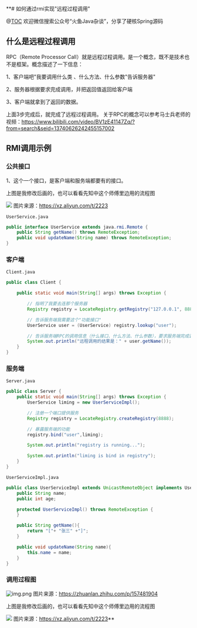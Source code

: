 **# 如何通过rmi实现"远程过程调用"

@[TOC](文章结构)
欢迎微信搜索公众号“火鱼Java杂谈”，分享了硬核Spring源码

## 什么是远程过程调用
RPC（Remote Processor Call）就是远程过程调用。是一个概念，既不是技术也不是框架。概念描述了一下信息：

1、客户端吧"我要调用什么类 、什么方法、什么参数"告诉服务器"

2、服务器根据要求完成调用，并把返回值返回给客户端

3、客户端就拿到了返回的数据。

上面3步完成后，就完成了远程过程调用。 关于RPC的概念可以参考马士兵老师的视频：https://www.bilibili.com/video/BV1zE41147Zq/?from=search&seid=13740626242455157002

## RMI调用示例

### 公共接口
1、这个一个接口，是客户端和服务端都要有的接口。

上图是我修改后画的，也可以看看先知中这个师傅里边用的流程图

![](https://firefish-dev-images.oss-cn-hangzhou.aliyuncs.com/dev-images/v2-6feada738b25de640a50643e20292152_r.jpg)
图片来源：https://xz.aliyun.com/t/2223

`UserService.java`
```java
public interface UserService extends java.rmi.Remote {
	public String getName() throws RemoteException;
	public void updateName(String name) throws RemoteException;
}
```
### 客户端
`Client.java`
```java
public class Client {

	public static void main(String[] args) throws Exception {

		// 指明了我要去连那个服务器
		Registry registry = LocateRegistry.getRegistry("127.0.0.1", 8888);

		// 告诉服务端我需要这个"功能接口"
		UserService user = (UserService) registry.lookup("user");

		// 告诉服务端RPC的调用信息（什么接口、什么方法、什么参数），要求服务端完成调用并返回结果
		System.out.println("远程调用的结果是：" + user.getName());
	}
}
```

### 服务端
`Server.java`
```java
public class Server {
	public static void main(String[] args) throws Exception {
		UserService liming = new UserServiceImpl();

		// 注册一个端口提供服务
		Registry registry = LocateRegistry.createRegistry(8888);

		// 暴露服务端的功能
		registry.bind("user",liming);

		System.out.println("registry is running...");

		System.out.println("liming is bind in registry");
	}
}
```
`UserServiceImpl.java`
```java
public class UserServiceImpl extends UnicastRemoteObject implements UserService {
	public String name;
	public int age;

	protected UserServiceImpl() throws RemoteException {
	}

	public String getName(){
		return "["+ "张三" +"]";
	}

	public void updateName(String name){
		this.name = name;
	}
}
```

### 调用过程图
![img.png](https://firefish-dev-images.oss-cn-hangzhou.aliyuncs.com/dev-images/Snip20221008_1.png)
图片来源：https://zhuanlan.zhihu.com/p/157481904

上图是我修改后画的，也可以看看先知中这个师傅里边用的流程图

![](https://firefish-dev-images.oss-cn-hangzhou.aliyuncs.com/dev-images/v2-6feada738b25de640a50643e20292152_r.jpg)
图片来源：https://xz.aliyun.com/t/2223**